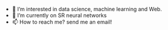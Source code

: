 - 👀 I’m interested in data science, machine learning and Web.
- 🌱 I’m currently on SR neural networks
- 📫 How to reach me? send me an email!

<!---
smcgustavo/smcgustavo is a ✨ special ✨ repository because its `README.md` (this file) appears on your GitHub profile.
You can click the Preview link to take a look at your changes.
--->
